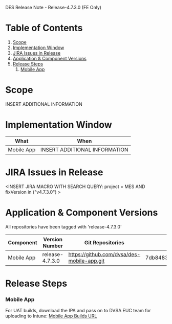 
DES Release Note - Release-4.7.3.0 (FE Only)
# Table of Contents
1. [Scope](#Scope)
2. [Implementation Window](#Implementation-Window)
3. [JIRA Issues in Release](#JIRA-Issues-in-Release)
4. [Application & Component Versions](#Application-&-Component-Versions)
5. [Release Steps](#Release-Steps)
   1. [Mobile App](#Mobile-App)

# Scope
INSERT ADDITIONAL INFORMATION

# Implementation Window
| What | When |
| --- | --- |
| Mobile App | INSERT ADDITIONAL INFORMATION |

# JIRA Issues in Release
<INSERT JIRA MACRO WITH SEARCH QUERY: 
project = MES AND fixVersion in ("v4.7.3.0") >

# Application & Component Versions
All repositories have been tagged with 'release-4.7.3.0'

| Component | Version Number | Git Repositories | Git Commit |
| --- | --- | --- | --- |
| Mobile App | release-4.7.3.0 | https://github.com/dvsa/des-mobile-app.git | 7db84830412fd0027b2753a12f9c244882ec940a |

# Release Steps
### Mobile App
For UAT builds, download the IPA and pass on to DVSA EUC team for uploading to Intune:
[Mobile App Builds URL](http://jenkins.mobile.mgmt.mes.dvsacloud.uk:8080/job/des_mobile-app_build/)
